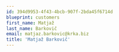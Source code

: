 ```yaml
---
id: 394d9953-4f43-4bcb-907f-2bda45f6714d
blueprint: customers
first_name: Matjaž
last_name: Barkovič
email: matjaz.barkovic@krka.biz
title: 'Matjaž Barkovič'
---
```


